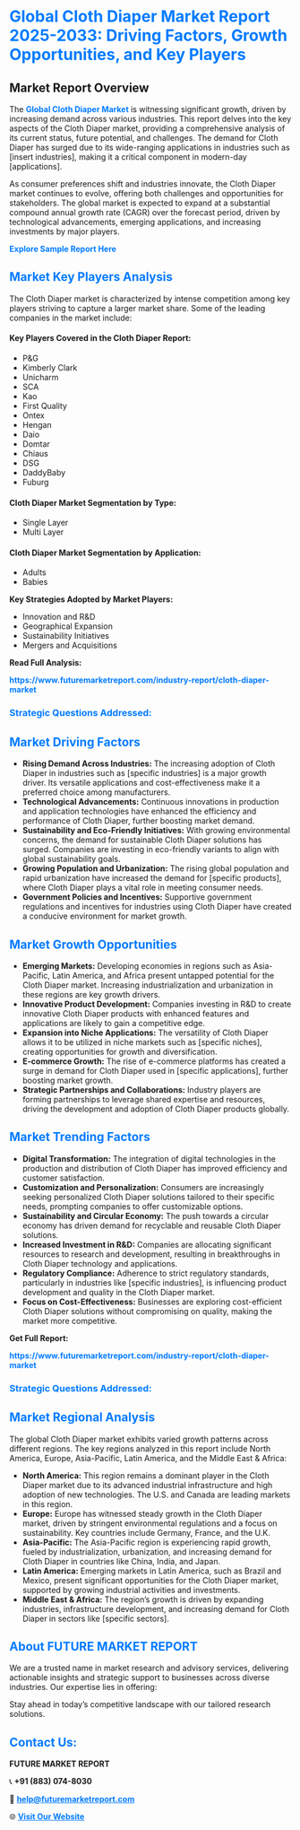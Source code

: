 <h1 style="color: #007BFF;">Global Cloth Diaper Market Report 2025-2033: Driving Factors, Growth Opportunities, and Key Players</h1>

<section id="overview">
<h2>Market Report Overview</h2>
<p>The <a href="https://www.futuremarketreport.com/industry-report/cloth-diaper-market" style="color: #007BFF; text-decoration: none;"><strong>Global Cloth Diaper Market</strong></a> is witnessing significant growth, driven by increasing demand across various industries. This report delves into the key aspects of the Cloth Diaper market, providing a comprehensive analysis of its current status, future potential, and challenges. The demand for Cloth Diaper has surged due to its wide-ranging applications in industries such as [insert industries], making it a critical component in modern-day [applications].</p>
<p>As consumer preferences shift and industries innovate, the Cloth Diaper market continues to evolve, offering both challenges and opportunities for stakeholders. The global market is expected to expand at a substantial compound annual growth rate (CAGR) over the forecast period, driven by technological advancements, emerging applications, and increasing investments by major players.</p>
</section>

<section id="overview">
<p><a href="https://www.futuremarketreport.com/request-sample/reportId=108876" style="color: #007BFF; text-decoration: none;"><strong>Explore Sample Report Here</strong></a></p>
</section>

<section id="key-players">
<h2 style="color: #007BFF;">Market Key Players Analysis</h2>
<p>The Cloth Diaper market is characterized by intense competition among key players striving to capture a larger market share. Some of the leading companies in the market include:</p>
<h4>Key Players Covered in the Cloth Diaper Report:</h4>
<ul><li>P&amp;G</li><li>Kimberly Clark</li><li>Unicharm</li><li>SCA</li><li>Kao</li><li>First Quality</li><li>Ontex</li><li>Hengan</li><li>Daio</li><li>Domtar</li><li>Chiaus</li><li>DSG</li><li>DaddyBaby</li><li>Fuburg</li></ul>
<h4>Cloth Diaper Market Segmentation by Type:</h4>
<ul><li>Single Layer</li><li>Multi Layer</li></ul>

<h4>Cloth Diaper Market Segmentation by Application:</h4>
<ul><li>Adults</li><li>Babies</li></ul>
<p><strong>Key Strategies Adopted by Market Players:</strong></p>
<ul>
<li>Innovation and R&D</li>
<li>Geographical Expansion</li>
<li>Sustainability Initiatives</li>
<li>Mergers and Acquisitions</li>
</ul>
</section>

<section>
<p><strong>Read Full Analysis: </strong></p><a href="https://www.futuremarketreport.com/industry-report/cloth-diaper-market" style="color: #007BFF; text-decoration: none;"><strong>https://www.futuremarketreport.com/industry-report/cloth-diaper-market</strong></a>
<h3 style="color: #007BFF;">Strategic Questions Addressed:</h3>
</section>

<section id="driving-factors">
<h2 style="color: #007BFF;">Market Driving Factors</h2>
<ul>
<li><strong>Rising Demand Across Industries:</strong> The increasing adoption of Cloth Diaper in industries such as [specific industries] is a major growth driver. Its versatile applications and cost-effectiveness make it a preferred choice among manufacturers.</li>
<li><strong>Technological Advancements:</strong> Continuous innovations in production and application technologies have enhanced the efficiency and performance of Cloth Diaper, further boosting market demand.</li>
<li><strong>Sustainability and Eco-Friendly Initiatives:</strong> With growing environmental concerns, the demand for sustainable Cloth Diaper solutions has surged. Companies are investing in eco-friendly variants to align with global sustainability goals.</li>
<li><strong>Growing Population and Urbanization:</strong> The rising global population and rapid urbanization have increased the demand for [specific products], where Cloth Diaper plays a vital role in meeting consumer needs.</li>
<li><strong>Government Policies and Incentives:</strong> Supportive government regulations and incentives for industries using Cloth Diaper have created a conducive environment for market growth.</li>
</ul>
</section>

<section id="growth-opportunities">
<h2 style="color: #007BFF;">Market Growth Opportunities</h2>
<ul>
<li><strong>Emerging Markets:</strong> Developing economies in regions such as Asia-Pacific, Latin America, and Africa present untapped potential for the Cloth Diaper market. Increasing industrialization and urbanization in these regions are key growth drivers.</li>
<li><strong>Innovative Product Development:</strong> Companies investing in R&D to create innovative Cloth Diaper products with enhanced features and applications are likely to gain a competitive edge.</li>
<li><strong>Expansion into Niche Applications:</strong> The versatility of Cloth Diaper allows it to be utilized in niche markets such as [specific niches], creating opportunities for growth and diversification.</li>
<li><strong>E-commerce Growth:</strong> The rise of e-commerce platforms has created a surge in demand for Cloth Diaper used in [specific applications], further boosting market growth.</li>
<li><strong>Strategic Partnerships and Collaborations:</strong> Industry players are forming partnerships to leverage shared expertise and resources, driving the development and adoption of Cloth Diaper products globally.</li>
</ul>
</section>

<section id="trending-factors">
<h2 style="color: #007BFF;">Market Trending Factors</h2>
<ul>
<li><strong>Digital Transformation:</strong> The integration of digital technologies in the production and distribution of Cloth Diaper has improved efficiency and customer satisfaction.</li>
<li><strong>Customization and Personalization:</strong> Consumers are increasingly seeking personalized Cloth Diaper solutions tailored to their specific needs, prompting companies to offer customizable options.</li>
<li><strong>Sustainability and Circular Economy:</strong> The push towards a circular economy has driven demand for recyclable and reusable Cloth Diaper solutions.</li>
<li><strong>Increased Investment in R&D:</strong> Companies are allocating significant resources to research and development, resulting in breakthroughs in Cloth Diaper technology and applications.</li>
<li><strong>Regulatory Compliance:</strong> Adherence to strict regulatory standards, particularly in industries like [specific industries], is influencing product development and quality in the Cloth Diaper market.</li>
<li><strong>Focus on Cost-Effectiveness:</strong> Businesses are exploring cost-efficient Cloth Diaper solutions without compromising on quality, making the market more competitive.</li>
</ul>
</section>

<section>
<p><strong>Get Full Report: </strong></p><a href="https://www.futuremarketreport.com/industry-report/cloth-diaper-market" style="color: #007BFF; text-decoration: none;"><strong>https://www.futuremarketreport.com/industry-report/cloth-diaper-market</strong></a>
<h3 style="color: #007BFF;">Strategic Questions Addressed:</h3>
</section>


<section id="regional-analysis">
<h2 style="color: #007BFF;">Market Regional Analysis</h2>
<p>The global Cloth Diaper market exhibits varied growth patterns across different regions. The key regions analyzed in this report include North America, Europe, Asia-Pacific, Latin America, and the Middle East & Africa:</p>
<ul>
<li><strong>North America:</strong> This region remains a dominant player in the Cloth Diaper market due to its advanced industrial infrastructure and high adoption of new technologies. The U.S. and Canada are leading markets in this region.</li>
<li><strong>Europe:</strong> Europe has witnessed steady growth in the Cloth Diaper market, driven by stringent environmental regulations and a focus on sustainability. Key countries include Germany, France, and the U.K.</li>
<li><strong>Asia-Pacific:</strong> The Asia-Pacific region is experiencing rapid growth, fueled by industrialization, urbanization, and increasing demand for Cloth Diaper in countries like China, India, and Japan.</li>
<li><strong>Latin America:</strong> Emerging markets in Latin America, such as Brazil and Mexico, present significant opportunities for the Cloth Diaper market, supported by growing industrial activities and investments.</li>
<li><strong>Middle East & Africa:</strong> The region’s growth is driven by expanding industries, infrastructure development, and increasing demand for Cloth Diaper in sectors like [specific sectors].</li>
</ul>
</section>

<footer>
<h2 style="color: #007BFF;">About FUTURE MARKET REPORT</h2>
<p>We are a trusted name in market research and advisory services, delivering actionable insights and strategic support to businesses across diverse industries. Our expertise lies in offering:</p>

<p>Stay ahead in today’s competitive landscape with our tailored research solutions.</p>

<h2 style="color: #007BFF;">Contact Us:</h2>
<p><strong>FUTURE MARKET REPORT</strong></p>
<p>📞 <strong>+91 (883) 074-8030</strong></p>
<p>📧 <strong><a href="mailto:help@futuremarketreport.com" style="color: #007BFF;">help@futuremarketreport.com</a></strong></p>
<p>🌐 <strong><a href="https://www.futuremarketreport.com/" style="color: #007BFF;">Visit Our Website</a></strong></p>
</footer>